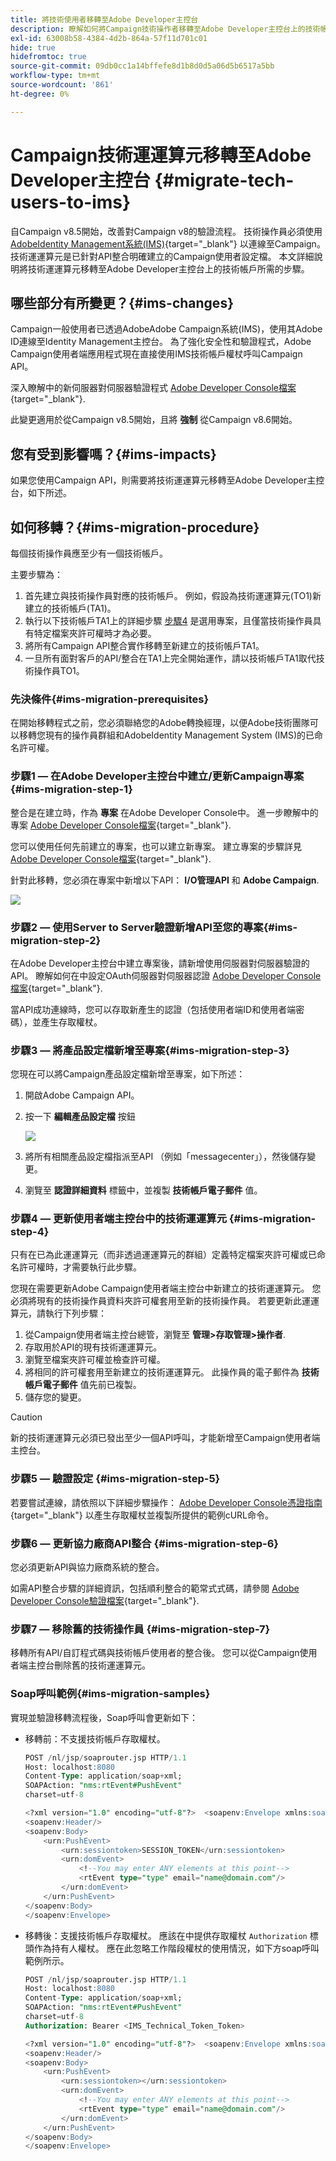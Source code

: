 ```yaml
---
title: 將技術使用者移轉至Adobe Developer主控台
description: 瞭解如何將Campaign技術操作者移轉至Adobe Developer主控台上的技術帳戶
exl-id: 63008b58-4384-4d2b-864a-57f11d701c01
hide: true
hidefromtoc: true
source-git-commit: 09db0cc1a14bffefe8d1b8d0d5a06d5b6517a5bb
workflow-type: tm+mt
source-wordcount: '861'
ht-degree: 0%

---
```


# Campaign技術運運算元移轉至Adobe Developer主控台 {#migrate-tech-users-to-ims}

自Campaign v8.5開始，改善對Campaign v8的驗證流程。 技術操作員必須使用 [AdobeIdentity Management系統(IMS)](https://helpx.adobe.com/tw/enterprise/using/identity.html){target="_blank"} 以連線至Campaign。 技術運運算元是已針對API整合明確建立的Campaign使用者設定檔。 本文詳細說明將技術運運算元移轉至Adobe Developer主控台上的技術帳戶所需的步驟。

## 哪些部分有所變更？{#ims-changes}

Campaign一般使用者已透過AdobeAdobe Campaign系統(IMS)，使用其Adobe ID連線至Identity Management主控台。 為了強化安全性和驗證程式，Adobe Campaign使用者端應用程式現在直接使用IMS技術帳戶權杖呼叫Campaign API。

深入瞭解中的新伺服器對伺服器驗證程式 [Adobe Developer Console檔案](https://developer.adobe.com/developer-console/docs/guides/authentication/ServerToServerAuthentication/){target="_blank"}.

此變更適用於從Campaign v8.5開始，且將 **強制** 從Campaign v8.6開始。


## 您有受到影響嗎？{#ims-impacts}

如果您使用Campaign API，則需要將技術運運算元移轉至Adobe Developer主控台，如下所述。

## 如何移轉？{#ims-migration-procedure}

每個技術操作員應至少有一個技術帳戶。

主要步驟為：

1. 首先建立與技術操作員對應的技術帳戶。 例如，假設為技術運運算元(TO1)新建立的技術帳戶(TA1)。
1. 執行以下技術帳戶TA1上的詳細步驟
   [步驟4](#ims-migration-step-4) 是選用專案，且僅當技術操作員具有特定檔案夾許可權時才為必要。
1. 將所有Campaign API整合實作移轉至新建立的技術帳戶TA1。
1. 一旦所有面對客戶的API/整合在TA1上完全開始運作，請以技術帳戶TA1取代技術操作員TO1。

### 先決條件{#ims-migration-prerequisites}

在開始移轉程式之前，您必須聯絡您的Adobe轉換經理，以便Adobe技術團隊可以移轉您現有的操作員群組和AdobeIdentity Management System (IMS)的已命名許可權。

### 步驟1 — 在Adobe Developer主控台中建立/更新Campaign專案{#ims-migration-step-1}

整合是在建立時，作為 **專案** 在Adobe Developer Console中。 進一步瞭解中的專案 [Adobe Developer Console檔案](https://developer.adobe.com/developer-console/docs/guides/projects/){target="_blank"}.

您可以使用任何先前建立的專案，也可以建立新專案。 建立專案的步驟詳見 [Adobe Developer Console檔案](https://developer.adobe.com/developer-console/docs/guides/getting-started/){target="_blank"}.

針對此移轉，您必須在專案中新增以下API： **I/O管理API** 和 **Adobe Campaign**.

![](assets/do-not-localize/ims-products-and-services.png)


### 步驟2 — 使用Server to Server驗證新增API至您的專案{#ims-migration-step-2}

在Adobe Developer主控台中建立專案後，請新增使用伺服器對伺服器驗證的API。 瞭解如何在中設定OAuth伺服器對伺服器認證 [Adobe Developer Console檔案](https://developer.adobe.com/developer-console/docs/guides/authentication/ServerToServerAuthentication/implementation/){target="_blank"}.

當API成功連線時，您可以存取新產生的認證（包括使用者端ID和使用者端密碼），並產生存取權杖。

### 步驟3 — 將產品設定檔新增至專案{#ims-migration-step-3}

您現在可以將Campaign產品設定檔新增至專案，如下所述：

1. 開啟Adobe Campaign API。
1. 按一下 **編輯產品設定檔** 按鈕

   ![](assets/do-not-localize/ims-edit-api.png)

1. 將所有相關產品設定檔指派至API （例如「messagecenter」），然後儲存變更。
1. 瀏覽至 **認證詳細資料** 標籤中，並複製 **技術帳戶電子郵件** 值。

### 步驟4 — 更新使用者端主控台中的技術運運算元 {#ims-migration-step-4}

只有在已為此運運算元（而非透過運運算元的群組）定義特定檔案夾許可權或已命名許可權時，才需要執行此步驟。

您現在需要更新Adobe Campaign使用者端主控台中新建立的技術運運算元。 您必須將現有的技術操作員資料夾許可權套用至新的技術操作員。
若要更新此運運算元，請執行下列步驟：

1. 從Campaign使用者端主控台總管，瀏覽至 **管理>存取管理>操作者**.
1. 存取用於API的現有技術運運算元。
1. 瀏覽至檔案夾許可權並檢查許可權。
1. 將相同的許可權套用至新建立的技術運運算元。 此操作員的電子郵件為 **技術帳戶電子郵件** 值先前已複製。
1. 儲存您的變更。


>[!CAUTION]
>
>新的技術運運算元必須已發出至少一個API呼叫，才能新增至Campaign使用者端主控台。
>

<!--

>[!CAUTION]
>
>After updating the authentication type for the technical operator, all API integrations with this technical operator will stop working. You must [update your API integrations](#ims-migration-step-6). 

To update the technical operator authentication mode to IMS, follow these steps:

1. From Campaign client console explorer, browse to the **Administration > Access Management > Operators**.
1. Edit the existing technical operator used for APIs.
1. Replace the **Name (login)** of this technical operator by the technical account email retrieved earlier.
1. Browse to the **Edit** button on the top left beside **File**, and select **Edit the XML source**.
1. Update the authentication mode to `ims`, as follows:

    ```javascript
    <operator 
    ...
        <access authenticationType="ims" ...
        ...
        </access>
    ...
    </operator>
    ```

1. Save your changes.

You can also update the technical operator programmatically, using SQL scripts or Campaign APIs. These modes help you automate the steps which update operator's name with associated Technical account email address and/or authentication type. 

* Use the following **SQL Script** to replace operator's name with associated email:

    ```sql
    UPDATE xtkoperator
    SET sauthenticationtype = 'ims',
            sname = '{email}'
    WHERE sname = '{name}' AND itype = 0;
    ```

* Use the following `queryDef.ExecuteQuery` **Campaign API** to fetch id of an operator for given technical operator:

    ```javascript
    <?xml version="1.0" encoding="utf-8"?>
    <soap:Envelope xmlns:soap="http://schemas.xmlsoap.org/soap/envelope/">
        <soap:Body>
            <ExecuteQuery xmlns="urn:xtk:queryDef">
                <sessiontoken>{session_token}</sessiontoken>
                <entity>
                    <queryDef schema="xtk:operator" operation="select">
                        <select>
                            <node expr="@id"/>
                        </select>
                        <where>
                            <condition expr="@name='{name}'"/>
                            <condition expr="@type=0"/>
                        </where>
                    </queryDef>
                </entity>
            </ExecuteQuery>
        </soap:Body>
    </soap:Envelope>
    ```

* Use the following `session.Write` **Campaign API** to update name with given technical account email address:

    ```javascript
    <?xml version="1.0" encoding="utf-8"?>
    <soap:Envelope xmlns:soap="http://schemas.xmlsoap.org/soap/envelope/">
        <soap:Body>
            <Write xmlns="urn:xtk:session">
                <sessiontoken>{session_token}</sessiontoken>
                <domDoc xsi:type='ns:Element' SOAP-ENV:encodingStyle='http://xml.apache.org/xml-soap/literalxml'>
                    <operator _operation="update" id="{id}" name="{email}" xtkschema="xtk:operator">
                        <access authenticationType="ims" />
                    </operator>
                </domDoc>
            </Write>
        </soap:Body>
    </soap:Envelope>
    ```
-->

### 步驟5 — 驗證設定 {#ims-migration-step-5}

若要嘗試連線，請依照以下詳細步驟操作： [Adobe Developer Console憑證指南](https://developer.adobe.com/developer-console/docs/guides/authentication/ServerToServerAuthentication/implementation/#generate-access-tokens){target="_blank"} 以產生存取權杖並複製所提供的範例cURL命令。


### 步驟6 — 更新協力廠商API整合 {#ims-migration-step-6}

您必須更新API與協力廠商系統的整合。

如需API整合步驟的詳細資訊，包括順利整合的範常式式碼，請參閱 [Adobe Developer Console驗證檔案](https://developer.adobe.com/developer-console/docs/guides/authentication/ServerToServerAuthentication/){target="_blank"}.


### 步驟7 — 移除舊的技術操作員 {#ims-migration-step-7}


移轉所有API/自訂程式碼與技術帳戶使用者的整合後。 您可以從Campaign使用者端主控台刪除舊的技術運運算元。

### Soap呼叫範例{#ims-migration-samples}

實現並驗證移轉流程後，Soap呼叫會更新如下：

* 移轉前：不支援技術帳戶存取權杖。

  ```sql
  POST /nl/jsp/soaprouter.jsp HTTP/1.1
  Host: localhost:8080
  Content-Type: application/soap+xml;
  SOAPAction: "nms:rtEvent#PushEvent"
  charset=utf-8
  
  <?xml version="1.0" encoding="utf-8"?>  <soapenv:Envelope xmlns:soapenv="http://schemas.xmlsoap.org/soap/envelope/" xmlns:urn="urn:nms:rtEvent">
  <soapenv:Header/>
  <soapenv:Body>
      <urn:PushEvent>
          <urn:sessiontoken>SESSION_TOKEN</urn:sessiontoken>
          <urn:domEvent>
              <!--You may enter ANY elements at this point-->
              <rtEvent type="type" email="name@domain.com"/>
          </urn:domEvent>
      </urn:PushEvent>
  </soapenv:Body>
  </soapenv:Envelope>
  ```

* 移轉後：支援技術帳戶存取權杖。 應該在中提供存取權杖 `Authorization` 標頭作為持有人權杖。 應在此忽略工作階段權杖的使用情況，如下方soap呼叫範例所示。

  ```sql
  POST /nl/jsp/soaprouter.jsp HTTP/1.1
  Host: localhost:8080
  Content-Type: application/soap+xml;
  SOAPAction: "nms:rtEvent#PushEvent"
  charset=utf-8
  Authorization: Bearer <IMS_Technical_Token_Token>
  
  <?xml version="1.0" encoding="utf-8"?>  <soapenv:Envelope xmlns:soapenv="http://schemas.xmlsoap.org/soap/envelope/" xmlns:urn="urn:nms:rtEvent">
  <soapenv:Header/>
  <soapenv:Body>
      <urn:PushEvent>
          <urn:sessiontoken></urn:sessiontoken>
          <urn:domEvent>
              <!--You may enter ANY elements at this point-->
              <rtEvent type="type" email="name@domain.com"/>
          </urn:domEvent>
      </urn:PushEvent>
  </soapenv:Body>
  </soapenv:Envelope>
  ```
